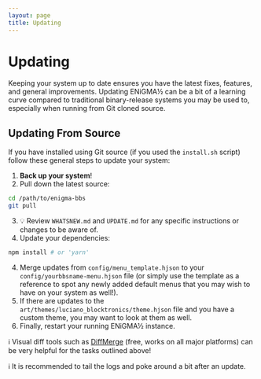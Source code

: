```yaml
---
layout: page
title: Updating
---
```

# Updating
Keeping your system up to date ensures you have the latest fixes, features, and general improvements. Updating ENiGMA½ can be a bit of a learning curve compared to traditional binary-release systems you may be used to, especially when running from Git cloned source.

## Updating From Source
If you have installed using Git source (if you used the `install.sh` script) follow these general steps to update your system:

1. **Back up your system**!
2. Pull down the latest source:
```bash
cd /path/to/enigma-bbs
git pull
```
3. :bulb: Review `WHATSNEW.md` and `UPDATE.md` for any specific instructions or changes to be aware of.
4. Update your dependencies:
```bash
npm install # or 'yarn'
```
4. Merge updates from `config/menu_template.hjson` to your `config/yourbbsname-menu.hjson` file (or simply use the template as a reference to spot any newly added default menus that you may wish to have on your system as well!).
5. If there are updates to the `art/themes/luciano_blocktronics/theme.hjson` file and you have a custom theme, you may want to look at them as well.
6. Finally, restart your running ENiGMA½ instance.

:information_source: Visual diff tools such as [DiffMerge](https://www.sourcegear.com/diffmerge/downloads.php) (free, works on all major platforms) can be very helpful for the tasks outlined above!

:information_source: It is recommended to tail the logs and poke around a bit after an update.



